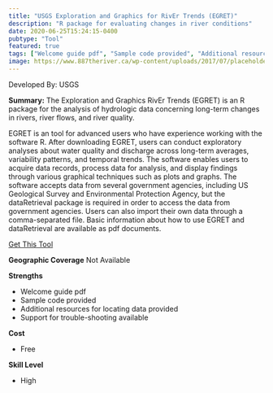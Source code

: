 ```yaml
---
title: "USGS Exploration and Graphics for RivEr Trends (EGRET)"
description: "R package for evaluating changes in river conditions"
date: 2020-06-25T15:24:15-0400
pubtype: "Tool"
featured: true
tags: ["Welcome guide pdf", "Sample code provided", "Additional resources for locating data provided", "Support for trouble-shooting available"]
image: https://www.887theriver.ca/wp-content/uploads/2017/07/placeholder.jpg
---
```

Developed By: USGS

**Summary:** The Exploration and Graphics RivEr Trends (EGRET) is an R package for the analysis of hydrologic data concerning long-term changes in rivers, river flows, and river quality.

EGRET is an tool for advanced users who have experience working with the software R. After downloading EGRET, users can conduct exploratory analyses about water quality and discharge across long-term averages, variability patterns, and temporal trends. The software enables users to acquire data records, process data for analysis, and display findings through various graphical techniques such as plots and graphs. The software accepts data from several government agencies, including US Geological Survey and Environmental Protection Agency, but the dataRetrieval package is required in order to access the data from government agencies. Users can also import their own data through a comma-separated file. Basic information about how to use EGRET and dataRetrieval are available as pdf documents.

<a href="https://www.usgs.gov/software/exploration-and-graphics-river-trends-egret" target="_blank">Get This Tool</a>

__**Geographic Coverage**__
Not Available

__**Strengths**__
-  Welcome guide pdf
-  Sample code provided
-  Additional resources for locating data provided
-  Support for trouble-shooting available

__**Cost**__
- Free

__**Skill Level**__
- High
